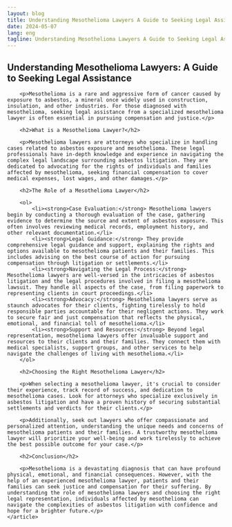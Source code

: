 ```yaml
---
layout: blog
title: Understanding Mesothelioma Lawyers A Guide to Seeking Legal Assistance
date: 2024-05-07
lang: eng
tagline: Understanding Mesothelioma Lawyers A Guide to Seeking Legal Assistance
---
```

<script async src="https://pagead2.googlesyndication.com/pagead/js/adsbygoogle.js?client=ca-pub-8370893026371321" crossorigin="anonymous"></script>

<script> (adsbygoogle = window.adsbygoogle || []).push({}); </script>
<!DOCTYPE html>
<html lang="en">
<head>
    <meta charset="UTF-8">
    <meta name="viewport" content="width=device-width, initial-scale=1.0">
    <title>Understanding Mesothelioma Lawyers: A Guide to Seeking Legal Assistance</title>
</head>
<body>
    <article>
        <h1>Understanding Mesothelioma Lawyers: A Guide to Seeking Legal Assistance</h1>
        
        <p>Mesothelioma is a rare and aggressive form of cancer caused by exposure to asbestos, a mineral once widely used in construction, insulation, and other industries. For those diagnosed with mesothelioma, seeking legal assistance from a specialized mesothelioma lawyer is often essential in pursuing compensation and justice.</p>
        
        <h2>What is a Mesothelioma Lawyer?</h2>
        
        <p>Mesothelioma lawyers are attorneys who specialize in handling cases related to asbestos exposure and mesothelioma. These legal professionals have in-depth knowledge and experience in navigating the complex legal landscape surrounding asbestos litigation. They are dedicated to advocating for the rights of individuals and families affected by mesothelioma, seeking financial compensation to cover medical expenses, lost wages, and other damages.</p>
        
        <h2>The Role of a Mesothelioma Lawyer</h2>
        
        <ol>
            <li><strong>Case Evaluation:</strong> Mesothelioma lawyers begin by conducting a thorough evaluation of the case, gathering evidence to determine the source and extent of asbestos exposure. This often involves reviewing medical records, employment history, and other relevant documentation.</li>
            <li><strong>Legal Guidance:</strong> They provide comprehensive legal guidance and support, explaining the rights and options available to mesothelioma patients and their families. This includes advising on the best course of action for pursuing compensation through litigation or settlements.</li>
            <li><strong>Navigating the Legal Process:</strong> Mesothelioma lawyers are well-versed in the intricacies of asbestos litigation and the legal procedures involved in filing a mesothelioma lawsuit. They handle all aspects of the case, from filing paperwork to representing clients in court proceedings.</li>
            <li><strong>Advocacy:</strong> Mesothelioma lawyers serve as staunch advocates for their clients, fighting tirelessly to hold responsible parties accountable for their negligent actions. They work to secure fair and just compensation that reflects the physical, emotional, and financial toll of mesothelioma.</li>
            <li><strong>Support and Resources:</strong> Beyond legal representation, mesothelioma lawyers offer invaluable support and resources to their clients and their families. They connect them with medical specialists, support groups, and other services to help navigate the challenges of living with mesothelioma.</li>
        </ol>
        
        <h2>Choosing the Right Mesothelioma Lawyer</h2>
        
        <p>When selecting a mesothelioma lawyer, it's crucial to consider their experience, track record of success, and dedication to mesothelioma cases. Look for attorneys who specialize exclusively in asbestos litigation and have a proven history of securing substantial settlements and verdicts for their clients.</p>
        
        <p>Additionally, seek out lawyers who offer compassionate and personalized attention, understanding the unique needs and concerns of mesothelioma patients and their families. A trustworthy mesothelioma lawyer will prioritize your well-being and work tirelessly to achieve the best possible outcome for your case.</p>
        
        <h2>Conclusion</h2>
        
        <p>Mesothelioma is a devastating diagnosis that can have profound physical, emotional, and financial consequences. However, with the help of an experienced mesothelioma lawyer, patients and their families can seek justice and compensation for their suffering. By understanding the role of mesothelioma lawyers and choosing the right legal representation, individuals affected by mesothelioma can navigate the complexities of asbestos litigation with confidence and hope for a brighter future.</p>
    </article>
</body>
</html>
